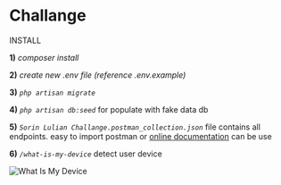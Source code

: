 # Challange

INSTALL

**1)** _composer install_

**2)** _create new .env file (reference .env.example)_

**3)** _`php artisan migrate`_

**4)** _`php artisan db:seed`_ for populate with fake data db

**5)** _`Sorin Lulian Challange.postman_collection.json`_ file contains all endpoints. easy to import postman or [online documentation](https://documenter.getpostman.com/view/525336/S1TN82Ng) can be use

**6)** _`/what-is-my-device`_ detect user device

![What Is My Device](https://bitbucket.org/barisbora/sorinlulian-challange/raw/24897962bad8eab95c5e847c179245adf2ec2748/public/screencapture.png)
